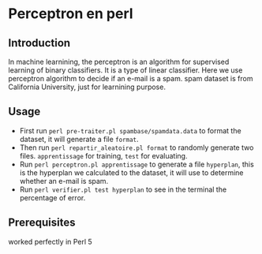 # Perceptron en perl
## Introduction
In machine learnining, the perceptron is an algorithm for supervised learning of binary classifiers. It is a type of linear classifier. Here we use perceptron algorithm to decide if an e-mail is a spam. spam dataset is from California University, just for learnining purpose.

## Usage
- First run `perl pre-traiter.pl spambase/spamdata.data` to format the dataset, it will generate a file `format`.
- Then run `perl repartir_aleatoire.pl format` to randomly generate two files. `apprentissage` for training, `test` for evaluating.
- Run `perl perceptron.pl apprentissage` to generate a file `hyperplan`, this is the hyperplan we calculated to the dataset, it will use to determine whether an e-mail is spam.
- Run `perl verifier.pl test hyperplan` to see in the terminal the percentage of error.

## Prerequisites
worked perfectly in Perl 5
